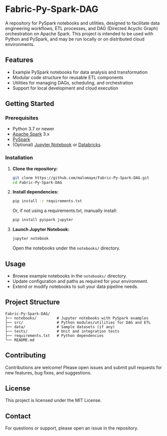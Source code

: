 # Fabric-Py-Spark-DAG

A repository for PySpark notebooks and utilities, designed to facilitate data engineering workflows, ETL processes, and DAG (Directed Acyclic Graph) orchestration on Apache Spark. This project is intended to be used with Python and PySpark, and may be run locally or on distributed cloud environments.

## Features

- Example PySpark notebooks for data analysis and transformation
- Modular code structure for reusable ETL components
- Utilities for managing DAGs, scheduling, and orchestration
- Support for local development and cloud execution

## Getting Started

### Prerequisites

- Python 3.7 or newer
- [Apache Spark](https://spark.apache.org/) 3.x
- [PySpark](https://pypi.org/project/pyspark/)
- (Optional) [Jupyter Notebook](https://jupyter.org/) or [Databricks](https://databricks.com/)

### Installation

1. **Clone the repository:**
   ```bash
   git clone https://github.com/malomaye/Fabric-Py-Spark-DAG.git
   cd Fabric-Py-Spark-DAG
   ```

2. **Install dependencies:**
   ```bash
   pip install -r requirements.txt
   ```

   Or, if not using a requirements.txt, manually install:
   ```bash
   pip install pyspark jupyter
   ```

3. **Launch Jupyter Notebook:**
   ```bash
   jupyter notebook
   ```
   Open the notebooks under the `notebooks/` directory.

## Usage

- Browse example notebooks in the `notebooks/` directory.
- Update configuration and paths as required for your environment.
- Extend or modify notebooks to suit your data pipeline needs.

## Project Structure

```
Fabric-Py-Spark-DAG/
├── notebooks/         # Jupyter notebooks with PySpark examples
├── src/               # Python modules/utilities for DAG and ETL
├── data/              # Sample datasets (if any)
├── tests/             # Unit and integration tests
├── requirements.txt   # Python dependencies
└── README.md
```

## Contributing

Contributions are welcome! Please open issues and submit pull requests for new features, bug fixes, and suggestions.

## License

This project is licensed under the MIT License.

## Contact

For questions or support, please open an issue in the repository.
